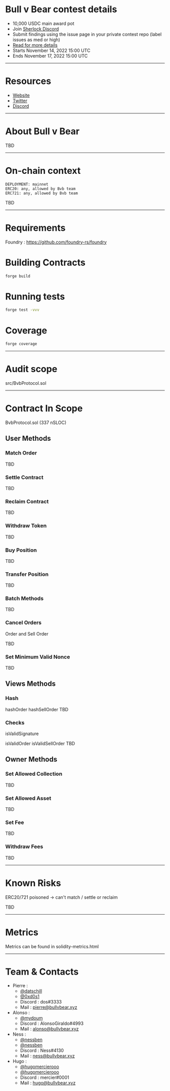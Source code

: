 # Bull v Bear contest details

- 10,000 USDC main award pot
- Join [Sherlock Discord](https://discord.gg/MABEWyASkp)
- Submit findings using the issue page in your private contest repo (label issues as med or high)
- [Read for more details](https://docs.sherlock.xyz/audits/watsons)
- Starts November 14, 2022 15:00 UTC
- Ends November 17, 2022 15:00 UTC

---

# Resources

- [Website](https://bullvbear.xyz/)
- [Twitter](https://twitter.com/BullvBearNFT)
- [Discord](https://discord.gg/tfMzWkcP9R)

---

# About Bull v Bear

TBD

---

# On-chain context

```
DEPLOYMENT: mainnet
ERC20: any, allowed by Bvb team
ERC721: any, allowed by Bvb team
```

TBD

---

# Requirements

Foundry : https://github.com/foundry-rs/foundry

# Building Contracts

```bash
forge build
```

# Running tests

```bash
forge test -vvv
```

# Coverage

```bash
forge coverage
```

---

# Audit scope

src/BvbProtocol.sol

---

# Contract In Scope

BvbProtocol.sol (337 nSLOC)

## User Methods

### Match Order

TBD

### Settle Contract

TBD

### Reclaim Contract

TBD

### Withdraw Token

TBD

### Buy Position

TBD

### Transfer Position

TBD

### Batch Methods

TBD

### Cancel Orders 

Order and Sell Order

TBD

### Set Minimum Valid Nonce

TBD

## Views Methods

### Hash

hashOrder hashSellOrder
TBD

### Checks

isValidSignature

isValidOrder isValidSellOrder
TBD

## Owner Methods

### Set Allowed Collection

TBD

### Set Allowed Asset

TBD

### Set Fee

TBD

### Withdraw Fees

TBD

---

# Known Risks

ERC20/721 poisoned -> can't match / settle or reclaim

TBD

---

# Metrics 

Metrics can be found in solidity-metrics.html

---

# Team & Contacts

- Pierre :
    - [@datschill](https://github.com/datschill)
    - [@0xd0s1](https://twitter.com/0xd0s1)
    - Discord : dos#3333
    - Mail : pierre@bullvbear.xyz
- Alonso :
    - [@mydoum](https://github.com/mydoum)
    - Discord : AlonsoGiraldo#4993
    - Mail : alonso@bullvbear.xyz
- Ness :
    - [@nessben](https://github.com/nessben)
    - [@nessben](https://twitter.com/nessben)
    - Discord : Ness#4130
    - Mail : ness@bullvbear.xyz
- Hugo :
    - [@hugomercierooo](https://github.com/hugomercierooo)
    - [@hugomercierooo](https://twitter.com/hugomercierooo)
    - Discord : mercier#0001
    - Mail : hugo@bullvbear.xyz
